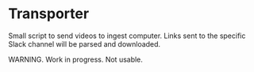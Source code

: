# Transporter

Small script to send videos to ingest computer. Links sent to the specific Slack channel will be parsed and downloaded.

WARNING. Work in progress. Not usable.
